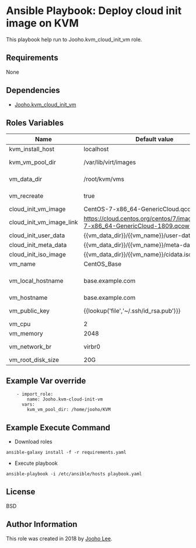 Ansible Playbook: Deploy cloud init image on KVM
=========

This playbook help run to Jooho.kvm_cloud_init_vm role. 


Requirements
------------
None

Dependencies
------------

- [Jooho.kvm_cloud_init_vm](https://galaxy.ansible.com/Jooho/kvm_cloud_init_vm/)

Roles Variables
--------------

| Name                     | Default value                                                                    | Requird | Description                                                |
| ------------------------ | -------------------------------------------------------------------------------- | ------- | ---------------------------------------------------------- |
| kvm_install_host         | localhost                                                                        | no      | The host where KVM install                                 |
| kvm_vm_pool_dir          | /var/lib/virt/images                                                             | no      | The path where KVM VM images are stored                    |
| vm_data_dir              | /root/kvm/vms                                                                    | no      | The path where VM information are stored                   |
| vm_recreate              | true                                                                             | no      | Set false, if the same vm exist                            |
| cloud_init_vm_image      | CentOS-7-x86_64-GenericCloud.qcow2                                               | no      | Cloud init image name                                      |
| cloud_init_vm_image_link | https://cloud.centos.org/centos/7/images/CentOS-7-x86_64-GenericCloud-1809.qcow2 | no      | Cloud init image download link                             |
| cloud_init_user_data     | {{vm_data_dir}}/{{vm_name}}/user-data                                            | no      | Cloud init user data file                                  |
| cloud_init_meta_data     | {{vm_data_dir}}/{{vm_name}}/meta-data                                            | no      | Cloud init meta data file                                  |
| cloud_init_iso_image     | {{vm_data_dir}}/{{vm_name}}/cidata.iso                                           | no      | Cloud init booting image                                   |
| vm_name                  | CentOS_Base                                                                      | no      |                                                            |
| vm_local_hostname        | base.example.com                                                                 | no      | VM internal hostname(it can be the same with vm_hostname)  |
| vm_hostname              | base.example.com                                                                 | no      | VM public hostname                                         |
| vm_public_key            | {{lookup('file','~/.ssh/id_rsa.pub')}}                                           | no      | SSH public key to login to the VM(ocp/redhat,centos/(ssh)) |
| vm_cpu                   | 2                                                                                | no      |                                                            |
| vm_memory                | 2048                                                                             | no      |                                                            |
| vm_network_br            | virbr0                                                                           | no      | Default bridge name that the VM will use                   |
| vm_root_disk_size        | 20G                                                                              | no      |                                                            |

Example Var override
--------------------
```
    - import_role:
        name: Jooho.kvm-cloud-init-vm
      vars:
        kvm_vm_pool_dir: /home/jooho/KVM
```        


Example Execute Command
-----------------------

- Download roles
~~~
ansible-galaxy install -f -r requirements.yaml
~~~

- Execute playbook
~~~
ansible-playbook -i /etc/ansible/hosts playbook.yaml
~~~


License
-------

BSD

Author Information
------------------

This role was created in 2018 by [Jooho Lee](http://github.com/jooho).

